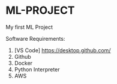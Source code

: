 # ML-PROJECT
My first ML Project


Software Requirements:
1) [VS Code] https://desktop.github.com/
2) Github
3) Docker
4) Python Interpreter
5) AWS 